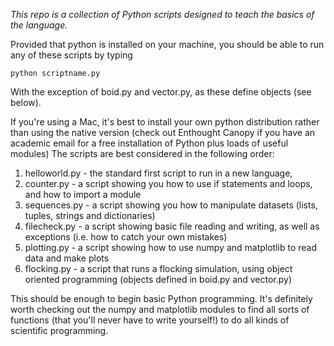 *This repo is a collection of Python scripts designed to teach the basics of the language.*

Provided that python is installed on your machine, you should be able to run any of these scripts by typing

```
python scriptname.py

```
With the exception of boid.py and vector.py, as these define objects (see below).

If you're using a Mac, it's best to install your own python distribution rather than using the native version (check out Enthought Canopy if you have an academic email for a free installation of Python plus loads of useful modules)
The scripts are best considered in the following order:

1. helloworld.py - the standard first script to run in a new language,
2. counter.py - a script showing you how to use if statements and loops, and how to import a module
3. sequences.py - a script showing you how to manipulate datasets (lists, tuples, strings and dictionaries)
4. filecheck.py - a script showing basic file reading and writing, as well as exceptions (i.e. how to catch your own mistakes)
5. plotting.py - a script showing how to use numpy and matplotlib to read data and make plots
6. flocking.py - a script that runs a flocking simulation, using object oriented programming (objects defined in boid.py and vector.py)

This should be enough to begin basic Python programming.  It's definitely worth checking out the numpy and matplotlib modules to find all sorts of functions (that you'll never have to write yourself!) to do all kinds of scientific programming.

